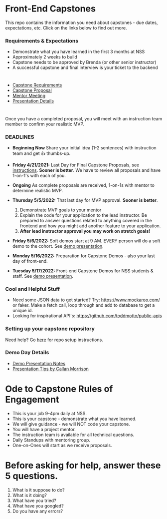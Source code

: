 # Front-End Capstones
This repo contains the information you need about capstones - due dates, expectations, etc. Click on the links below to find out more.

### Requirements & Expectations

* Demonstrate what you have learned in the first 3 months at NSS
* Approximately 2 weeks to build
* Capstone needs to be approved by Brenda (or other senior instructor)
* A successful capstone and final interview is your ticket to the backend

#
>>

* [Capstone Requirements](./01-requirements.md)
* [Capstone Proposal](./02-capstone-proposal.md)
* [Mentor Meeting](./03-mentor-one-on-ones.md)
* [Presentation Details](./05-presentation.md)

#
Once you have a completed proposal, you will meet with an instruction team member to confirm your realistic MVP.



### DEADLINES
* **Beginning Now** Share your initial idea (1-2 sentences) with instruction team and get 👍 thumbs-up.

* **Friday 4/21/2021:** Last Day for Final Capstone Proposals, see [instructions](./02-capstone-proposal.md). **Sooner is better**. We have to review all proposals and have 1-on-1's with each of you.

* **Ongoing** As complete proposals are received, 1-on-1s with mentor to determine realistic MVP.

* **Thursday 5/5/2022:** That last day for MVP approval. **Sooner is better**. 
	1. Demonstrate MVP goals to your mentor
	2. Explain the code for your application to the lead instructor. Be prepared to answer questions related to anything covered in the frontend and how you might add another feature to your application.
	4. **After lead instructor approval you may work on stretch goals!**

* **Friday 5/6/2022:** Soft demos start at 9 AM. EVERY person will do a soft demo to the cohort. See [demo presentation](./05-presentation.md).

* **Monday 5/16/2022:** Preparation for Capstone Demos - also your last day of front-end.

* **Tuesday 5/17/2022:** Front-end Capstone Demos for NSS students & staff. See [demo presentation](./05-presentation.md).


### Cool and Helpful Stuff
* Need some JSON data to get started? Try: https://www.mockaroo.com/ or faker.
Make a fetch call, loop through and add to database to get a unique id.
* Looking for inspirational API's: https://github.com/toddmotto/public-apis

### Setting up your capstone repository

Need help? Go [here](./04-setting-up-your-repo.md) for repo setup instructions.

### Demo Day Details
* [Demo Presentation Notes](./05-presentation.md)
* [Presentation Tips by Callan Morrison](https://docs.google.com/document/d/1QNOeCBsw4tMSl-5xp1nF65Z8Ot0FqZBrJYXu_Nsa_Uc/edit#heading=h.25d10zvggrmu)

# Ode to Capstone Rules of Engagement
* This is your job 9-4pm daily at NSS.
* This is your capstone - demonstrate what you have learned.
* We will give guidance - we will NOT code your capstone.
* You will have a project mentor.
* The instruction team is available for all technical questions.
* Daily Standups with mentoring group.
* One-on-Ones will start as we receive proposals.

# Before asking for help, answer these 5 questions.
1. What is it suppose to do?
1. What is it doing?
1. What have you tried?
1. What have you googled?
1. Do you have any errors?

